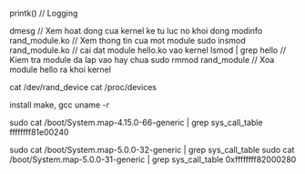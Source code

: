 printk() // Logging


dmesg // Xem hoat dong cua kernel ke tu luc no khoi dong
modinfo rand_module.ko // Xem thong tin cua mot module
sudo insmod rand_module.ko // cai dat module hello.ko vao kernel
lsmod | grep hello // Kiem tra module da lap vao hay chua
sudo rmmod rand_module // Xoa module hello ra khoi kernel

cat /dev/rand_device
cat /proc/devices 


install make, gcc
uname -r

sudo cat /boot/System.map-4.15.0-66-generic | grep sys_call_table
ffffffff81e00240

sudo cat /boot/System.map-5.0.0-32-generic | grep sys_call_table
sudo cat /boot/System.map-5.0.0-31-generic | grep sys_call_table
0xffffffff82000280